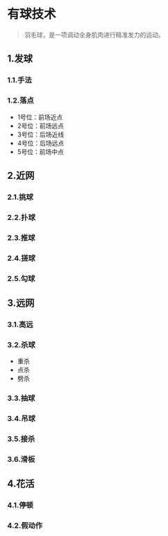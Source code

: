 # 有球技术

> 羽毛球，是一项调动全身肌肉进行精准发力的运动。

## 1.发球
### 1.1.手法

### 1.2.落点
- 1号位：前场近点
- 2号位：前场远点
- 3号位：后场近线
- 4号位：后场远点
- 5号位：前场中点

## 2.近网

### 2.1.挑球

### 2.2.扑球

### 2.3.推球

### 2.4.搓球

### 2.5.勾球

## 3.远网
### 3.1.高远
### 3.2.杀球
- 重杀
- 点杀
- 劈杀
### 3.3.抽球

### 3.4.吊球

### 3.5.接杀

### 3.6.滑板

## 4.花活
### 4.1.停顿
### 4.2.假动作